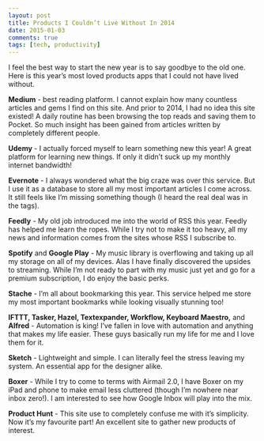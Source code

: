 ```yaml
---
layout: post
title: Products I Couldn’t Live Without In 2014
date: 2015-01-03
comments: true
tags: [tech, productivity]
---
```


I feel the best way to start the new year is to say goodbye to the old one. Here is this year’s most loved products apps that I could not have lived without.

**Medium** - best reading platform. I cannot explain how many countless articles and gems I find on this site. And prior to 2014, I had no idea this site existed! A daily routine has been browsing the top reads and saving them to Pocket. So much insight has been gained from articles written by completely different people.

**Udemy** - I actually forced myself to learn something new this year! A great platform for learning new things. If only it didn’t suck up my monthly internet bandwidth!

**Evernote** - I always wondered what the big craze was over this service. But I use it as a database to store all my most important articles I come across. It still feels like I’m missing something though (I heard the real deal was in the tags).

**Feedly** - My old job introduced me into the world of RSS this year. Feedly has helped me learn the ropes. While I try not to make it too heavy, all my news and information comes from the sites whose RSS I subscribe to.

**Spotify** and **Google Play** - My music library is overflowing and taking up all my storage on all of my devices. Alas I have finally discovered the upsides to streaming. While I’m not ready to part with my music just yet and go for a premium subscription, I do enjoy the basic perks.

**Stache** - I’m all about bookmarking this year. This service helped me store my most important bookmarks while looking visually stunning too!

**IFTTT, Tasker, Hazel, Textexpander, Workflow, Keyboard Maestro,** and **Alfred** - Automation is king! I’ve fallen in love with automation and anything that makes my life easier. These guys basically run my life for me and I love them for it.

**Sketch** - Lightweight and simple. I can literally feel the stress leaving my system. An essential app for the designer alike.

**Boxer** - While I try to come to terms with Airmail 2.0, I have Boxer on my iPad and phone to make email less cluttered (though I’m nowhere near inbox zero!). I am interested to see how Google Inbox will play into the mix.

**Product Hunt** - This site use to completely confuse me with it’s simplicity. Now it’s my favourite part! An excellent site to gather new products of interest.
